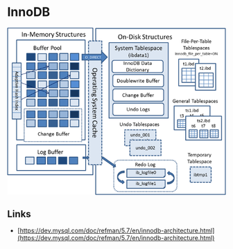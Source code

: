 # InnoDB

![InnoDB](./images/innodb-architecture.png)

## Links

- [https://dev.mysql.com/doc/refman/5.7/en/innodb-architecture.html](https://dev.mysql.com/doc/refman/5.7/en/innodb-architecture.html)
